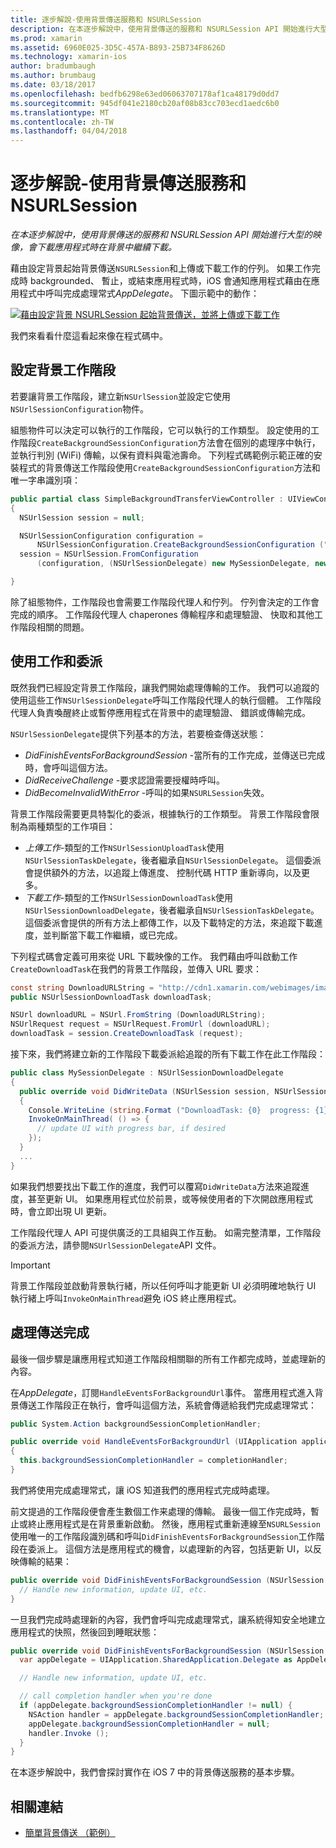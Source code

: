```yaml
---
title: 逐步解說-使用背景傳送服務和 NSURLSession
description: 在本逐步解說中，使用背景傳送的服務和 NSURLSession API 開始進行大型的映像，會下載應用程式時在背景中繼續下載。
ms.prod: xamarin
ms.assetid: 6960E025-3D5C-457A-B893-25B734F8626D
ms.technology: xamarin-ios
author: bradumbaugh
ms.author: brumbaug
ms.date: 03/18/2017
ms.openlocfilehash: bedfb6298e63ed06063707178af1ca48179d0dd7
ms.sourcegitcommit: 945df041e2180cb20af08b83cc703ecd1aedc6b0
ms.translationtype: MT
ms.contentlocale: zh-TW
ms.lasthandoff: 04/04/2018
---
```

# <a name="walkthrough---using-background-transfer-service-and-nsurlsession"></a>逐步解說-使用背景傳送服務和 NSURLSession

_在本逐步解說中，使用背景傳送的服務和 NSURLSession API 開始進行大型的映像，會下載應用程式時在背景中繼續下載。_

藉由設定背景起始背景傳送`NSURLSession`和上傳或下載工作的佇列。 如果工作完成時 backgrounded、 暫止，或結束應用程式時，iOS 會通知應用程式藉由在應用程式中呼叫完成處理常式*AppDelegate*。 下圖示範中的動作：

 [![](background-transfer-walkthrough-images/transfer.png "藉由設定背景 NSURLSession 起始背景傳送，並將上傳或下載工作")](background-transfer-walkthrough-images/transfer.png#lightbox)

我們來看看什麼這看起來像在程式碼中。

## <a name="configuring-a-background-session"></a>設定背景工作階段

若要讓背景工作階段，建立新`NSUrlSession`並設定它使用`NSUrlSessionConfiguration`物件。

組態物件可以決定可以執行的工作階段，它可以執行的工作類型。
設定使用的工作階段`CreateBackgroundSessionConfiguration`方法會在個別的處理序中執行，並執行判別 (WiFi) 傳輸，以保有資料與電池壽命。
下列程式碼範例示範正確的安裝程式的背景傳送工作階段使用`CreateBackgroundSessionConfiguration`方法和唯一字串識別項：

```csharp
public partial class SimpleBackgroundTransferViewController : UIViewController
{
  NSUrlSession session = null;

  NSUrlSessionConfiguration configuration =
      NSUrlSessionConfiguration.CreateBackgroundSessionConfiguration ("com.SimpleBackgroundTransfer.BackgroundSession");
  session = NSUrlSession.FromConfiguration
      (configuration, (NSUrlSessionDelegate) new MySessionDelegate, new NSOperationQueue());

}
```

除了組態物件，工作階段也會需要工作階段代理人和佇列。
佇列會決定的工作會完成的順序。 工作階段代理人 chaperones 傳輸程序和處理驗證、 快取和其他工作階段相關的問題。

## <a name="working-with-tasks-and-delegates"></a>使用工作和委派

既然我們已經設定背景工作階段，讓我們開始處理傳輸的工作。 我們可以追蹤的使用這些工作`NSUrlSessionDelegate`呼叫工作階段代理人的執行個體。 工作階段代理人負責喚醒終止或暫停應用程式在背景中的處理驗證、 錯誤或傳輸完成。

`NSUrlSessionDelegate`提供下列基本的方法，若要檢查傳送狀態：

-  *DidFinishEventsForBackgroundSession* -當所有的工作完成，並傳送已完成時，會呼叫這個方法。
-  *DidReceiveChallenge* -要求認證需要授權時呼叫。
-  *DidBecomeInvalidWithError* -呼叫的如果`NSURLSession`失效。


背景工作階段需要更具特製化的委派，根據執行的工作類型。 背景工作階段會限制為兩種類型的工作項目：

-  *上傳工作*-類型的工作`NSUrlSessionUploadTask`使用`NSUrlSessionTaskDelegate`，後者繼承自`NSUrlSessionDelegate`。 這個委派會提供額外的方法，以追蹤上傳進度、 控制代碼 HTTP 重新導向，以及更多。
-  *下載工作*-類型的工作`NSUrlSessionDownloadTask`使用`NSUrlSessionDownloadDelegate`，後者繼承自`NSUrlSessionTaskDelegate`。 這個委派會提供的所有方法上都傳工作，以及下載特定的方法，來追蹤下載進度，並判斷當下載工作繼續，或已完成。


下列程式碼會定義可用來從 URL 下載映像的工作。 我們藉由呼叫啟動工作`CreateDownloadTask`在我們的背景工作階段，並傳入 URL 要求：

```csharp
const string DownloadURLString = "http://cdn1.xamarin.com/webimages/images/xamarin.png";
public NSUrlSessionDownloadTask downloadTask;

NSUrl downloadURL = NSUrl.FromString (DownloadURLString);
NSUrlRequest request = NSUrlRequest.FromUrl (downloadURL);
downloadTask = session.CreateDownloadTask (request);
```

接下來，我們將建立新的工作階段下載委派給追蹤的所有下載工作在此工作階段：

```csharp
public class MySessionDelegate : NSUrlSessionDownloadDelegate
{
  public override void DidWriteData (NSUrlSession session, NSUrlSessionDownloadTask downloadTask, long bytesWritten, long totalBytesWritten, long totalBytesExpectedToWrite)
  {
    Console.WriteLine (string.Format ("DownloadTask: {0}  progress: {1}", downloadTask, progress));
    InvokeOnMainThread( () => {
      // update UI with progress bar, if desired
    });
  }
  ...
}
```

如果我們想要找出下載工作的進度，我們可以覆寫`DidWriteData`方法來追蹤進度，甚至更新 UI。 如果應用程式位於前景，或等候使用者的下次開啟應用程式時，會立即出現 UI 更新。

工作階段代理人 API 可提供廣泛的工具組與工作互動。 如需完整清單，工作階段的委派方法，請參閱`NSUrlSessionDelegate`API 文件。

> [!IMPORTANT]
> 背景工作階段並啟動背景執行緒，所以任何呼叫才能更新 UI 必須明確地執行 UI 執行緒上呼叫`InvokeOnMainThread`避免 iOS 終止應用程式。 


## <a name="handling-transfer-completion"></a>處理傳送完成

最後一個步驟是讓應用程式知道工作階段相關聯的所有工作都完成時，並處理新的內容。

在*AppDelegate*，訂閱`HandleEventsForBackgroundUrl`事件。 當應用程式進入背景傳送工作階段正在執行，會呼叫這個方法，系統會傳遞給我們完成處理常式：

```csharp
public System.Action backgroundSessionCompletionHandler;

public override void HandleEventsForBackgroundUrl (UIApplication application, string sessionIdentifier, System.Action completionHandler)
{
  this.backgroundSessionCompletionHandler = completionHandler;
}
```

我們將使用完成處理常式，讓 iOS 知道我們的應用程式完成時處理。

前文提過的工作階段便會產生數個工作来處理的傳輸。 最後一個工作完成時，暫止或終止應用程式是在背景重新啟動。 然後，應用程式重新連線至`NSURLSession`使用唯一的工作階段識別碼和呼叫`DidFinishEventsForBackgroundSession`工作階段在委派上。 這個方法是應用程式的機會，以處理新的內容，包括更新 UI，以反映傳輸的結果：

```csharp
public override void DidFinishEventsForBackgroundSession (NSUrlSession session) {
  // Handle new information, update UI, etc.
}
```

一旦我們完成時處理新的內容，我們會呼叫完成處理常式，讓系統得知安全地建立應用程式的快照，然後回到睡眠狀態：

```csharp
public override void DidFinishEventsForBackgroundSession (NSUrlSession session) {
  var appDelegate = UIApplication.SharedApplication.Delegate as AppDelegate;

  // Handle new information, update UI, etc.

  // call completion handler when you're done
  if (appDelegate.backgroundSessionCompletionHandler != null) {
    NSAction handler = appDelegate.backgroundSessionCompletionHandler;
    appDelegate.backgroundSessionCompletionHandler = null;
    handler.Invoke ();
  }
}
```

在本逐步解說中，我們會探討實作在 iOS 7 中的背景傳送服務的基本步驟。



## <a name="related-links"></a>相關連結

- [簡單背景傳送 （範例）](https://developer.xamarin.com/samples/monotouch/SimpleBackgroundTransfer/)
